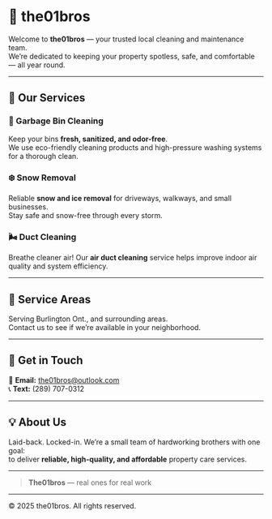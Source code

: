 # 🧼 the01bros

Welcome to **the01bros** — your trusted local cleaning and maintenance team.  
We’re dedicated to keeping your property spotless, safe, and comfortable — all year round.

---

## 🧰 Our Services

### 🚮 Garbage Bin Cleaning
Keep your bins **fresh, sanitized, and odor-free**.  
We use eco-friendly cleaning products and high-pressure washing systems for a thorough clean.

### ❄️ Snow Removal
Reliable **snow and ice removal** for driveways, walkways, and small businesses.  
Stay safe and snow-free through every storm.

### 🌬️ Duct Cleaning
Breathe cleaner air! Our **air duct cleaning** service helps improve indoor air quality and system efficiency.

---

## 📍 Service Areas
Serving Burlington Ont., and surrounding areas.  
Contact us to see if we’re available in your neighborhood.

---

## 💬 Get in Touch

📧 **Email:** [the01bros@outlook.com](mailto:the01bros@outlook.com)  
📞 **Text:** (289) 707-0312  

---

## 💡 About Us
Laid-back. Locked-in. We’re a small team of hardworking brothers with one goal:  
to deliver **reliable, high-quality, and affordable** property care services.

---

> **The01bros** — real ones for real work 

---

© 2025 the01bros. All rights reserved.
